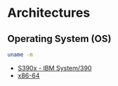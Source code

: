# Architectures

## Operating System (OS)

```sh
uname -m
```

- [S390x - IBM System/390](https://en.wikipedia.org/wiki/Linux_on_IBM_Z)
- [x86-64](https://en.wikipedia.org/wiki/X86-64)
